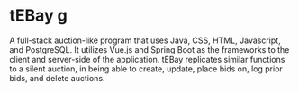 # tEBay g
A full-stack auction-like program that uses Java, CSS, HTML, Javascript, and PostgreSQL. It utilizes Vue.js and Spring Boot as the frameworks to the client and server-side of the application. tEBay replicates similar functions to a silent auction, in being able to create, update, place bids on, log prior bids, and delete auctions.
